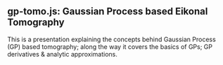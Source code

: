 ## gp-tomo.js: Gaussian Process based Eikonal Tomography

This is a presentation explaining the concepts behind Gaussian Process (GP) based tomography; along the way it covers the basics of GPs; GP derivatives & analytic approximations. 